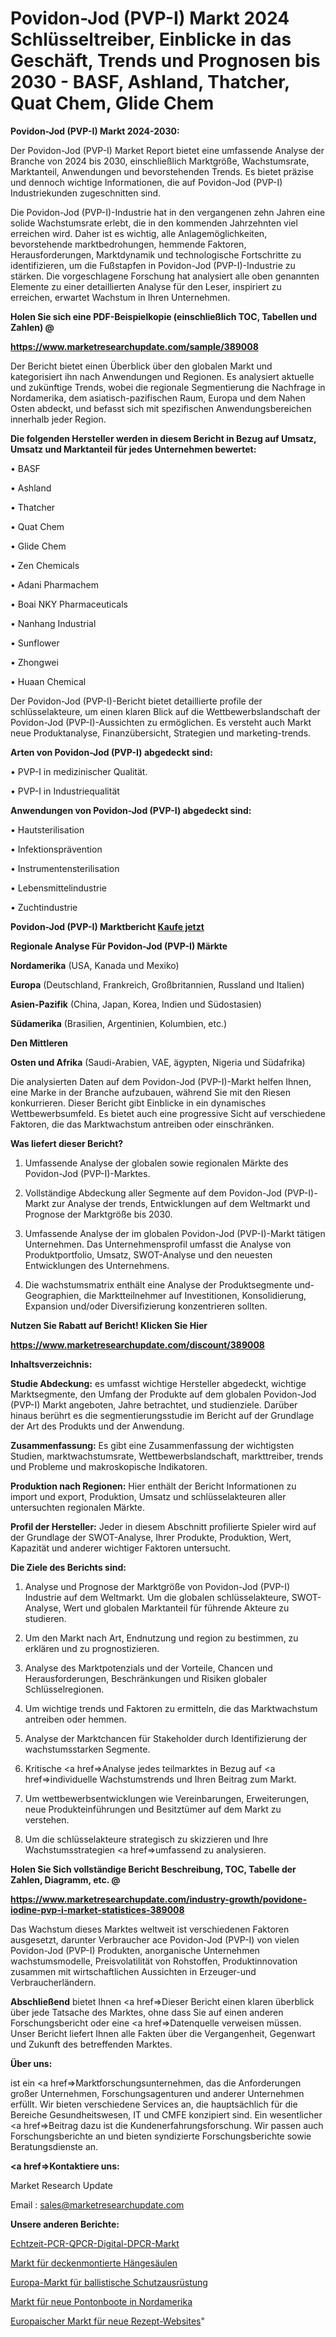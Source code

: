 # Povidon-Jod (PVP-I) Markt 2024 Schlüsseltreiber, Einblicke in das Geschäft, Trends und Prognosen bis 2030 - BASF, Ashland, Thatcher, Quat Chem, Glide Chem

<strong>Povidon-Jod (PVP-I) Markt 2024-2030:</strong>

Der Povidon-Jod (PVP-I) Market Report bietet eine umfassende Analyse der Branche von 2024 bis 2030, einschließlich Marktgröße, Wachstumsrate, Marktanteil, Anwendungen und bevorstehenden Trends. Es bietet präzise und dennoch wichtige Informationen, die auf Povidon-Jod (PVP-I) Industriekunden zugeschnitten sind.

Die Povidon-Jod (PVP-I)-Industrie hat in den vergangenen zehn Jahren eine solide Wachstumsrate erlebt, die in den kommenden Jahrzehnten viel erreichen wird. Daher ist es wichtig, alle Anlagemöglichkeiten, bevorstehende marktbedrohungen, hemmende Faktoren, Herausforderungen, Marktdynamik und technologische Fortschritte zu identifizieren, um die Fußstapfen in Povidon-Jod (PVP-I)-Industrie zu stärken. Die vorgeschlagene Forschung hat analysiert alle oben genannten Elemente zu einer detaillierten Analyse für den Leser, inspiriert zu erreichen, erwartet Wachstum in Ihren Unternehmen.



<strong>Holen Sie sich eine PDF-Beispielkopie (einschließlich TOC, Tabellen und Zahlen) @
</strong>

<strong><a href=https://www.marketresearchupdate.com/sample/389008>

<strong>https://www.marketresearchupdate.com/sample/389008</u></font></a></strong></strong>

Der Bericht bietet einen Überblick über den globalen Markt und kategorisiert ihn nach Anwendungen und Regionen. Es analysiert aktuelle und zukünftige Trends, wobei die regionale Segmentierung die Nachfrage in Nordamerika, dem asiatisch-pazifischen Raum, Europa und dem Nahen Osten abdeckt, und befasst sich mit spezifischen Anwendungsbereichen innerhalb jeder Region.



<strong>Die folgenden Hersteller werden in diesem Bericht in Bezug auf Umsatz, Umsatz und Marktanteil für jedes Unternehmen bewertet:</strong>

• BASF

• Ashland

• Thatcher

• Quat Chem

• Glide Chem

• Zen Chemicals

• Adani Pharmachem

• Boai NKY Pharmaceuticals

• Nanhang Industrial

• Sunflower

• Zhongwei

• Huaan Chemical

Der Povidon-Jod (PVP-I)-Bericht bietet detaillierte profile der schlüsselakteure, um einen klaren Blick auf die Wettbewerbslandschaft der Povidon-Jod (PVP-I)-Aussichten zu ermöglichen. Es versteht auch Markt neue Produktanalyse, Finanzübersicht, Strategien und marketing-trends.



<strong>Arten von Povidon-Jod (PVP-I) abgedeckt sind:</strong>

• PVP-I in medizinischer Qualität.

• PVP-I in Industriequalität



<strong>Anwendungen von Povidon-Jod (PVP-I) abgedeckt sind:</strong>

• Hautsterilisation

• Infektionsprävention

• Instrumentensterilisation

• Lebensmittelindustrie

• Zuchtindustrie



<strong>Povidon-Jod (PVP-I) Marktbericht <a href=https://www.marketresearchupdate.com/buynow/389008>Kaufe jetzt</a></strong>



<strong>Regionale Analyse Für Povidon-Jod (PVP-I) Märkte</strong>



<strong>Nordamerika</strong> (USA, Kanada und Mexiko)



<strong>Europa</strong> (Deutschland, Frankreich, Großbritannien, Russland und Italien)



<strong>Asien-Pazifik</strong> (China, Japan, Korea, Indien und Südostasien)



<strong>Südamerika</strong> (Brasilien, Argentinien, Kolumbien, etc.)



<strong>Den Mittleren</strong> 

<strong>Osten und Afrika</strong> (Saudi-Arabien, VAE, ägypten, Nigeria und Südafrika)

Die analysierten Daten auf dem Povidon-Jod (PVP-I)-Markt helfen Ihnen, eine Marke in der Branche aufzubauen, während Sie mit den Riesen konkurrieren. Dieser Bericht gibt Einblicke in ein dynamisches Wettbewerbsumfeld. Es bietet auch eine progressive Sicht auf verschiedene Faktoren, die das Marktwachstum antreiben oder einschränken.



<strong>Was liefert dieser Bericht?</strong>

1. Umfassende Analyse der globalen sowie regionalen Märkte des Povidon-Jod (PVP-I)-Marktes.

2. Vollständige Abdeckung aller Segmente auf dem Povidon-Jod (PVP-I)-Markt zur Analyse der trends, Entwicklungen auf dem Weltmarkt und Prognose der Marktgröße bis 2030.

3. Umfassende Analyse der im globalen Povidon-Jod (PVP-I)-Markt tätigen Unternehmen. Das Unternehmensprofil umfasst die Analyse von Produktportfolio, Umsatz, SWOT-Analyse und den neuesten Entwicklungen des Unternehmens.

4. Die wachstumsmatrix enthält eine Analyse der Produktsegmente und-Geographien, die Marktteilnehmer auf Investitionen, Konsolidierung, Expansion und/oder Diversifizierung konzentrieren sollten.



<strong>Nutzen Sie Rabatt auf Bericht! Klicken Sie Hier
</strong>

<strong><a href=https://www.marketresearchupdate.com/discount/389008>https://www.marketresearchupdate.com/discount/389008</b></u></font></strong></a>



<strong>Inhaltsverzeichnis:</strong>



<strong>Studie Abdeckung:</strong> es umfasst wichtige Hersteller abgedeckt, wichtige Marktsegmente, den Umfang der Produkte auf dem globalen Povidon-Jod (PVP-I) Markt angeboten, Jahre betrachtet, und studienziele. Darüber hinaus berührt es die segmentierungsstudie im Bericht auf der Grundlage der Art des Produkts und der Anwendung.



<strong>Zusammenfassung:</strong> Es gibt eine Zusammenfassung der wichtigsten Studien, marktwachstumsrate, Wettbewerbslandschaft, markttreiber, trends und Probleme und makroskopische Indikatoren.



<strong>Produktion nach Regionen:</strong> Hier enthält der Bericht Informationen zu import und export, Produktion, Umsatz und schlüsselakteuren aller untersuchten regionalen Märkte.



<strong>Profil der Hersteller:</strong> Jeder in diesem Abschnitt profilierte Spieler wird auf der Grundlage der SWOT-Analyse, Ihrer Produkte, Produktion, Wert, Kapazität und anderer wichtiger Faktoren untersucht.



<strong>Die Ziele des Berichts sind:</strong>

1) Analyse und Prognose der Marktgröße von Povidon-Jod (PVP-I) Industrie auf dem Weltmarkt.
Um die globalen schlüsselakteure, SWOT-Analyse, Wert und globalen Marktanteil für führende Akteure zu studieren.

2) Um den Markt nach Art, Endnutzung und region zu bestimmen, zu erklären und zu prognostizieren.

3) Analyse des Marktpotenzials und der Vorteile, Chancen und Herausforderungen, Beschränkungen und Risiken globaler Schlüsselregionen.

4) Um wichtige trends und Faktoren zu ermitteln, die das Marktwachstum antreiben oder hemmen.

5) Analyse der Marktchancen für Stakeholder durch Identifizierung der wachstumsstarken Segmente.

6) Kritische <a href=>Analyse</a> jedes teilmarktes in Bezug auf <a href=>individuelle</a> Wachstumstrends und Ihren Beitrag zum Markt.

7) Um wettbewerbsentwicklungen wie Vereinbarungen, Erweiterungen, neue Produkteinführungen und Besitztümer auf dem Markt zu verstehen.

8) Um die schlüsselakteure strategisch zu skizzieren und Ihre Wachstumsstrategien <a href=>umfassend</a> zu analysieren.



<strong>Holen Sie Sich vollständige Bericht Beschreibung, TOC, Tabelle der Zahlen, Diagramm, etc. @ </strong>

<strong><a href=https://www.marketresearchupdate.com/industry-growth/povidone-iodine-pvp-i-market-statistices-389008>https://www.marketresearchupdate.com/industry-growth/povidone-iodine-pvp-i-market-statistices-389008</a></font></strong>

Das Wachstum dieses Marktes weltweit ist verschiedenen Faktoren ausgesetzt, darunter Verbraucher ace Povidon-Jod (PVP-I) von vielen Povidon-Jod (PVP-I) Produkten, anorganische Unternehmen wachstumsmodelle, Preisvolatilität von Rohstoffen, Produktinnovation zusammen mit wirtschaftlichen Aussichten in Erzeuger-und Verbraucherländern.



<strong>Abschließend</strong> bietet Ihnen <a href=>Dieser</a> Bericht einen klaren überblick über jede Tatsache des Marktes, ohne dass Sie auf einen anderen Forschungsbericht oder eine <a href=>Datenquelle</a> verweisen müssen. Unser Bericht liefert Ihnen alle Fakten über die Vergangenheit, Gegenwart und Zukunft des betreffenden Marktes.



<strong>Über uns:</strong>

 ist ein <a href=>Marktfors</a>chungsunternehmen, das die Anforderungen großer Unternehmen, Forschungsagenturen und anderer Unternehmen erfüllt. Wir bieten verschiedene Services an, die hauptsächlich für die Bereiche Gesundheitswesen, IT und CMFE konzipiert sind. Ein wesentlicher <a href=>Beitrag</a> dazu ist die Kundenerfahrungsforschung. Wir passen auch Forschungsberichte an und bieten syndizierte Forschungsberichte sowie Beratungsdienste an.



<strong><a href=>Kontaktiere uns:</a></strong>

Market Research Update

Email : sales@marketresearchupdate.com



<strong>Unsere anderen Berichte:</strong>

<a href=https://www.linkedin.com/pulse/real-time-pcr-qpcr-digital-dpcr-market-opportunities-stay>Echtzeit-PCR-QPCR-Digital-DPCR-Markt</a>

<a href=https://www.linkedin.com/pulse/ceiling-mounted-supply-pendants-column-market-research>Markt für deckenmontierte Hängesäulen</a>

<a href=https://www.linkedin.com/pulse/europe-ballistic-protective-equipment-market-size-register>Europa-Markt für ballistische Schutzausrüstung</a>

<a href=https://www.linkedin.com/pulse/north-america-new-pontoon-boat-market-demand>Markt für neue Pontonboote in Nordamerika</a>

<a href=https://www.linkedin.com/pulse/europe-new-recipe-websites-market-current-business>Europaischer Markt für neue Rezept-Websites</a>"
